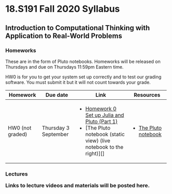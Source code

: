 <h1> 18.S191 Fall 2020 Syllabus</h1>
<h2> Introduction to Computational Thinking with Application to Real-World Problems</h2>

<h3> Homeworks </h3>
These are in the form of Pluto notebooks.  Homeworks will be released on Thursdays and due on Thursdays 11:59pm Eastern time.

HW0 is for you to get your system set up correctly and to test our grading software. You must submit it but it will not count towards your grade.

|Homework|Due date|Link|Resources|
|--|--|--|--|
|HW0 (not graded) | Thursday 3 September |  <ul> <li>[Homework 0 Set up Julia and Pluto (Part 1)][md:setup] </li> <li>[The Pluto notebook (static view) (live notebook to the right)][] </ul> | <ul> <li>[The Pluto notebook][md:hw0]</li> </ul> | 


[md:setup]:https://github.com/mitmath/18S191/blob/master/homework/homework00/Installing%20Julia%20%2B%20Pluto.md
[md:hw0]:https://github.com/mitmath/18S191/blob/master/homework/homework00/hw0.jl


[pdf:hw1]:https://docs.google.com/viewer?url=https://github.com/mitmath/6S083/raw/master/problem_sets/PS1.pdf
[pdf:hw2]:https://docs.google.com/viewer?url=https://github.com/mitmath/6S083/raw/master/problem_sets/PS2.pdf
[pdf:hw3]:https://docs.google.com/viewer?url=https://github.com/mitmath/6S083/raw/master/problem_sets/PS3.pdf
[pdf:hw4]:https://docs.google.com/viewer?url=https://github.com/mitmath/6S083/raw/master/problem_sets/PS4.pdf
[pdf:hw5]:https://docs.google.com/viewer?url=https://github.com/mitmath/6S083/raw/master/problem_sets/PS5.pdf

<h3> Lectures

Links to lecture videos and materials will be posted here.

<!-- 
|Lecture| Slides | Video  | Notebook | Other Resources |
|--|--|--|--|--|
| 1. Analyzing covid-19 data <br> (March 30,2020) | <ul><li> [Welcome Slides][welcome]</li><li> [Lecture 1 Slides][1] </li></ul> | <ul> <li> [Welcome Video][video:welcome] </li>  <li> [Data Analysis][video:dataanal] </li> </ul> |  <ul><li>[Exploring Data on Covid-19][notebook:exploring] </li></ul>| <ul>  <li> [Video: 3Blue1Brown:Simulating an Epidemic][res1] </li> <li> [Video: How to Tell If We're Beating COVID-19][res2] </li> <li>   [Blog: COVID-19 in Denmark][res3]</ul> |
 |2. Modelling exponential growth <br> (April 1, 2020) | <ul><li>[Lecture 2 Slides][2]</li></ul>  |<ul><li>  [Lecture 2 Video][video:2] </li></ul> |<ul><li>[Exponential and Logistic Growth][notebook:2]</li></ul>|<ul><li>[Covid-19 Trajectory](https://aatishb.com/covidtrends/)</li> <li> [xkcd comic "Scenario 4"](https://xkcd.com/2289/) </li> </ul>|
 |3. Probability <br> (April 6, 2020) | <ul><li>[Lecture 3 Slides][3]</li></ul> | <ul> <li> [Lecture 3 Video][video:3] </li></ul> |<ul><li>[Modelling Recovery with Probability][notebook:3]</li></ul>|
|4. Random walk models  <br> (April 8, 2020) | <ul><li>[Lecture 4 Slides][4]</li></ul> | <ul> <li> [Lecture 4 Video][video:4] </li></ul> |<ul><li>[Random Walks][notebook:4]</li></ul>|
 |5. Characterising variability <br> (April 13,2020)| <ul><li>[Lecture 5 Slides][5]</li></ul> | <ul> <li> [Lecture 5 Video][video:5] </li></ul> |<ul><li>[Variability and custom types][notebook:5]</li></ul>|  <ul> <li> [Covid-19 3 Blue 1 Brown](https://youtu.be/Kas0tIxDvrg)</li></ul>|
| 6. User-defined types <br> (April 15, 2020) |<ul><li>[Lecture 6 Slides][6]</li></ul> |<ul> <li> [Lecture 6 Video][video:6] </li></ul> | <ul><li>[Defining new types][notebook:6]</li></ul>|  <ul> <li> [Epidemic Calculator](https://gabgoh.github.io/COVID/index.html)</li></ul> |
|7. Markov Chains and Continuous Random Variables <br> (April 22, 2020) | <ul><li>[Lecture 7 Slides][7]</li></ul> | <ul> <li> [Lecture 7 Video][video:7] </li></ul> | <ul><li>[Markov Chains and Continuous Random Variables][notebook:7]</li></ul>|
|8. Continuous Time <br> (April 27, 2020) |    <ul><li>[Lecture 8 Slides][8]</li></ul> | <ul> <li> [Lecture 8 Video][video:8] </li></ul> |<ul><li>[ Continuous Time][notebook:8]</li></ul>|  
|9. Exponential Distribution <br> (April 29, 2020) ||<ul><li> [Lecture 9 Video][video:9]| <ul><li>[Exponential Distribution][notebook:9]|
|10. Differential Equations <br> (May 4, 2020)|  <ul> <li> [Lecture 10 Notes][10]  </li></ul> |  <ul><li> [Lecture 10 Video][video:10]
 |11. Optimization and fitting to data <br> (May 6, 2020)| <ul> <li> [Lecture 11 Notes][11]  </li></ul> |  <ul><li>  [Lecture 11 Video][video:11]  </li></ul>  |
|12. Networks in Epidemic Modelling <br> (May 11, 2020) | <ul> <li> [Lecture 12 Notes][12]  </li></ul> |  <ul><li>  [Lecture 12 Video][video:12]  </li></ul>  | <ul><li>[Networks][notebook:12]</li></ul>|  



[1]:https://docs.google.com/viewer?url=https://github.com/mitmath/6S083/raw/master/lectures/01.%20Introduction%20to%20Julia.pdf
[2]:https://docs.google.com/viewer?url=https://github.com/mitmath/6S083/raw/master/lectures/02.%20Introduction%20to%20modelling.pdf
[3]:https://docs.google.com/viewer?url=https://github.com/mitmath/6S083/raw/master/lectures/03.%20Probability.pdf
[4]:https://docs.google.com/viewer?url=https://github.com/mitmath/6S083/raw/master/lectures/04.%20Probability%20II%20and%20random%20walks.pdf
[5]:https://docs.google.com/viewer?url=https://github.com/mitmath/6S083/raw/master/lectures/05.%20Variability%20and%20custom%20types.pdf
[6]:https://docs.google.com/viewer?url=https://github.com/mitmath/6S083/raw/master/lectures/06.%20Defining%20new%20types%20to%20represent%20data.pdf
[7]:https://docs.google.com/viewer?url=https://github.com/mitmath/6S083/raw/master/lectures/07.%20Markov%20chains%20and%20continuous%20random%20variables.pdf
[8]:https://docs.google.com/viewer?url=https://github.com/mitmath/6S083/raw/master/lectures/08.%20Continuous%20random%20variables.pdf
[10]:https://docs.google.com/presentation/d/1mL1tqBfyAZm2GEM-cIjpeVjr5zNkmXYO5-8mgV-ecVM/edit?usp=sharing
[11]:https://docs.google.com/viewer?url=https://github.com/mitmath/6S083/raw/master/lectures/11.%20Optimization%20and%20linear%20regression.pdf
[12]:https://docs.google.com/viewer?url=https://github.com/mitmath/6S083/raw/master/lectures/12.%20Networks%20in%20epidemic%20modelling.pdf

[video:welcome]:https://video.odl.mit.edu/videos/25acbf684dbd4fb18caa694dc1e9cb4a/
[video:dataanal]:https://video.odl.mit.edu/videos/6fd61898f9c841bfbf79c7163a2c960d/
[video:2]:https://mit.zoom.us/rec/play/tZcqJu2hrWk3EoCU5ASDA6JwW43rJqOs0nQb8voJmEjgBnQBNVvybrFANuBdT4BwqQyhLs2fsHc_EOcH?continueMode=true&_x_zm_rtaid=ASHU40TnQm6DiHQVTVcqtg.1586018029563.8875e6e3159640b6b791712564660e4c&_x_zm_rhtaid=946
[video:3]:https://mit.zoom.us/rec/share/vdNMC4yg3W9ISZXV5XvyXLQ4PYHUaaa8g3cW__UNyUrv2YVoyW8RMCvfmWE2Axxk
[video:4]:https://mit.zoom.us/rec/share/_tBoKZ7Z0UpJX6-O6kfcQrERBo3veaa8hCMa_6VZn024oOZsopE1_HE1CF0ZnpLB?startTime=1586372102000
[video:5]:https://mit.zoom.us/rec/share/y8x_No_QriBIXtbPs2vQc54oGK3oaaa80HUZrqVbxUz8o_RDWEGav3XoJN54wLpx
[video:6]:https://mit.zoom.us/rec/share/2tV7C66r2jhObKPs1WbcZqInRa3ZX6a8gyVL_aZbyUkq9TEEKy-uFAPg0XBUN6gF
[video:7]:https://mit.zoom.us/rec/play/6JYkduqhqDg3GNKVsgSDU_UrW9W6f_6shCgZqPMIzBu3VSRQYwH1b-MRZ19I4LA6s9Zkgkii3hRa3Dg?continueMode=true
[video:8]:https://mit.zoom.us/rec/share/vdBRMbb26n1IWKvR2m7VZ6MzPLr-aaa8hyIX_fZemhqJWjQumKaAbjQ0_4I39fBi
[video:9]:https://mit.zoom.us/rec/share/649pLprc8WNIco3f9V7kC4wKJdzjeaa80XQb__UKzBt2XiCyIvtsoULwI_jWE4Ae
[video:10]:https://mit.zoom.us/rec/play/7518IuH6qzw3ToaVsASDVqRxW9XsLf2s0iYb-PMOzU22VXUEY1quY-ARa7NLJy4EoyF2cTZfZ0CsDdCy?continueMode=true
[video:11]:https://mit.zoom.us/rec/play/uscrJO6s_W43GtzGuQSDVqB5W43uKq-sgHUZrqIEmk69AXhVZFOiN-FAa-JUrxTFKA3zRiz2ZyJnYDE?continueMode=true
[video:12]:https://mit.zoom.us/rec/share/7M5REZPPyUdOUNbrzR2EaIMqRInjT6a8hilK_KcOz06Viec_gN-vfyXZdSpFR4x3

[notebook:exploring]:https://nbviewer.jupyter.org/github/mitmath/6S083/blob/c7e60979a98ea733d144483a296687a6370a333d/lectures/live/01%20-%20Exploring%20COVID-19%20data.ipynb
[notebook:2]:https://nbviewer.jupyter.org/github/mitmath/6S083/blob/master/lectures/live/02%20-%20Exponential%20and%20logistic%20growth.ipynb
[notebook:3]:https://nbviewer.jupyter.org/github/mitmath/6S083/blob/master/lectures/live/03%20-%20Modelling%20recovery%20process%20using%20probability.ipynb
[notebook:4]:https://nbviewer.jupyter.org/github/mitmath/6S083/blob/master/lectures/live/04%20-%20Random%20walks.ipynb
[notebook:5]:https://nbviewer.jupyter.org/github/mitmath/6S083/blob/master/lectures/live/05%20-%20Variability%20and%20custom%20types.ipynb
[notebook:6]:https://nbviewer.jupyter.org/github/mitmath/6S083/blob/c4720cd0e8d96e2991d888a8a21cd41cdc1d46c7/lectures/live/06%20-%20Defining%20new%20types.ipynb
[notebook:7]:https://nbviewer.jupyter.org/github/mitmath/6S083/blob/master/lectures/live/07%20-%20Markov%20chains%20and%20continuous%20random%20variables.ipynb
[notebook:8]:https://nbviewer.jupyter.org/github/mitmath/6S083/blob/master/lectures/live/08%20-%20Continuous%20time.ipynb
[notebook:9]:https://nbviewer.jupyter.org/github/mitmath/6S083/blob/master/lectures/live/09%20-%20Exponential%20distribution.ipynb
[notebook:12]:https://nbviewer.jupyter.org/github/mitmath/6S083/blob/master/lectures/live/12.%20Networks.ipynb




[res1]:https://www.youtube.com/watch?v=gxAaO2rsdIs&feature=youtu.be&t=1
[res2]:https://www.youtube.com/watch?v=54XLXg4fYsc
[res3]:https://doktormike.gitlab.io/post/covid-19/
[welcome]:https://docs.google.com/presentation/d/1S8PjNJoKDOqjZM1mkhFwfLMFMzA7DOy8tOODfJxSH6Q/edit#slide=id.p -->
